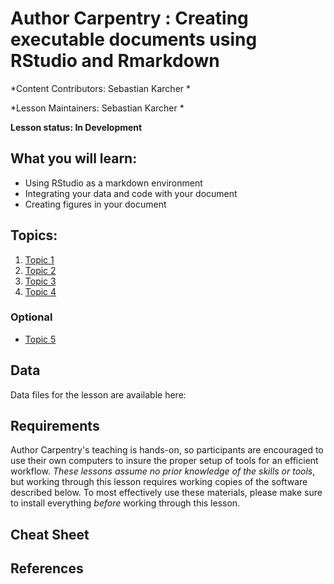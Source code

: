 Author Carpentry : Creating executable documents using RStudio and Rmarkdown
=======

*Content Contributors: Sebastian Karcher *

*Lesson Maintainers: Sebastian Karcher *

**Lesson status: In Development**

## What you will learn:

- Using RStudio as a markdown environment
- Integrating your data and code with your document
- Creating figures in your document

## Topics:

1. [Topic 1](00-getting-started.html)
2. [Topic 2](01-working-with-openrefine.html)
3. [Topic 3](02-scripts.html)
4. [Topic 4](03-save-export.html)

### Optional
- [Topic 5](04-services.html)

## Data

Data files for the lesson are available here: 

## Requirements

Author Carpentry's teaching is hands-on, so participants are encouraged to use
their own computers to insure the proper setup of tools for an efficient
workflow.
*These lessons assume no prior knowledge of the skills or tools*, but working
through this lesson requires working copies of the software described below.
To most effectively use these materials, please make sure to install everything
*before* working through this lesson. 

## Cheat Sheet

## References

                   
